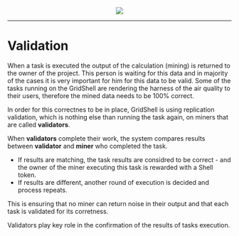 <p align=center>
<img src=https://gridshl.files.wordpress.com/2022/06/img_3489.png>
</p>

------------------------
# Validation
When a task is executed the output of the calculation (mining) is returned to the owner of the project.
This person is waiting for this data and in majority of the cases it is very important for him for this data to be valid.
Some of the tasks running on the GridShell are rendering the harness of the air quality to their users, therefore the mined data
needs to be 100% correct.

In order for this correctnes to be in place, GridShell is using replication validation, which is nothing else than running the task again,
on miners that are called **validators**.

When **validators** complete their work, the system compares results between **validator** and **miner** who completed the task.

- If results are matching, the task results are considred to be correct - and the owner of the miner executing this task is rewarded with a Shell token.
- If results are different, another round of execution is decided and process repeats.

This is ensuring that no miner can return noise in their output and that each task is validated for its corretness.

Validators play key role in the confirmation of the results of tasks execution.

